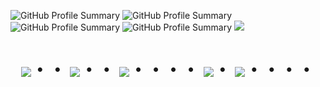 
![GitHub Profile Summary](https://github-profile-summary-cards.vercel.app/api/cards/profile-details?username=fy-yuhcan&theme=material_palenight
)
![GitHub Profile Summary](http://github-profile-summary-cards.vercel.app/api/cards/repos-per-language?username=fy-yuhcan&theme=material_palenight
)
![GitHub Profile Summary](http://github-profile-summary-cards.vercel.app/api/cards/stats?username=fy-yuhcan&theme=material_palenight
)
![GitHub Profile Summary](http://github-profile-summary-cards.vercel.app/api/cards/most-commit-language?username=fy-yuhcan&theme=material_palenight
)
![](http://github-profile-summary-cards.vercel.app/api/cards/productive-time?username=vn7n24fzkq&theme=material_palenight&utcOffset=9)


<!-- --------------------------------- :) ---------------------------------- -->

<div align="center">
    <h1>
        <img src="https://user-images.githubusercontent.com/44926913/175852850-3fb6c715-1856-41ff-8c1f-94ce3b03b458.gif">・・
        <img src="https://user-images.githubusercontent.com/44926913/175853109-f8850656-6704-4a8a-bee6-9aca154d929b.gif">・・
        <img src="https://user-images.githubusercontent.com/44926913/175853154-5449d974-975e-44a6-ab84-a86031265e40.gif">・・・・
        <img src="https://user-images.githubusercontent.com/44926913/175853109-f8850656-6704-4a8a-bee6-9aca154d929b.gif">・
        <img src="https://user-images.githubusercontent.com/44926913/175853154-5449d974-975e-44a6-ab84-a86031265e40.gif">・・・・
    </h1>
  </div>
<br>
